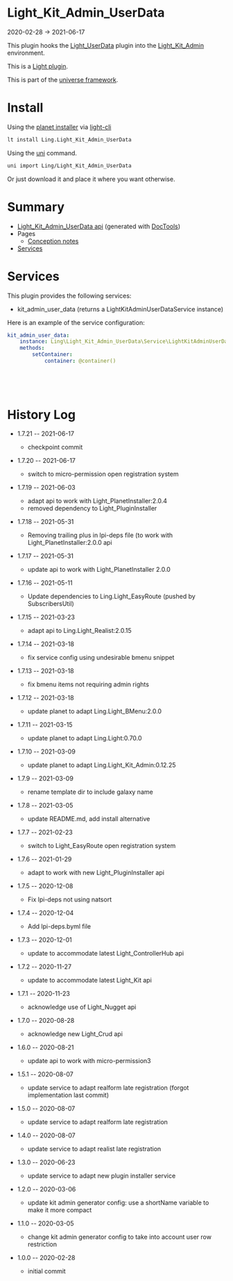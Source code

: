 Light_Kit_Admin_UserData
===========
2020-02-28 -> 2021-06-17



This plugin hooks the [Light_UserData](https://github.com/lingtalfi/Light_UserData) plugin into the [Light_Kit_Admin](https://github.com/lingtalfi/Light_Kit_Admin) environment.


This is a [Light plugin](https://github.com/lingtalfi/Light/blob/master/doc/pages/plugin.md).

This is part of the [universe framework](https://github.com/karayabin/universe-snapshot).


Install
==========
Using the [planet installer](https://github.com/lingtalfi/Light_PlanetInstaller) via [light-cli](https://github.com/lingtalfi/Light_Cli)
```bash
lt install Ling.Light_Kit_Admin_UserData
```

Using the [uni](https://github.com/lingtalfi/universe-naive-importer) command.
```bash
uni import Ling/Light_Kit_Admin_UserData
```

Or just download it and place it where you want otherwise.






Summary
===========
- [Light_Kit_Admin_UserData api](https://github.com/lingtalfi/Light_Kit_Admin_UserData/blob/master/doc/api/Ling/Light_Kit_Admin_UserData.md) (generated with [DocTools](https://github.com/lingtalfi/DocTools))
- Pages
    - [Conception notes](https://github.com/lingtalfi/Light_Kit_Admin_UserData/blob/master/doc/pages/conception-notes.md)
- [Services](#services)



Services
=========


This plugin provides the following services:

- kit_admin_user_data (returns a LightKitAdminUserDataService instance)


Here is an example of the service configuration:

```yaml
kit_admin_user_data: 
    instance: Ling\Light_Kit_Admin_UserData\Service\LightKitAdminUserDataService
    methods: 
        setContainer: 
            container: @container()
                    
        
      
    

```



History Log
=============


- 1.7.21 -- 2021-06-17

    - checkpoint commit
  
- 1.7.20 -- 2021-06-17

    - switch to micro-permission open registration system
  
- 1.7.19 -- 2021-06-03

    - adapt api to work with Light_PlanetInstaller:2.0.4
    - removed dependency to Light_PluginInstaller

- 1.7.18 -- 2021-05-31

    - Removing trailing plus in lpi-deps file (to work with Light_PlanetInstaller:2.0.0 api

- 1.7.17 -- 2021-05-31

    - update api to work with Light_PlanetInstaller 2.0.0

- 1.7.16 -- 2021-05-11

    - Update dependencies to Ling.Light_EasyRoute (pushed by SubscribersUtil)

- 1.7.15 -- 2021-03-23

  - adapt api to Ling.Light_Realist:2.0.15
  
- 1.7.14 -- 2021-03-18

  - fix service config using undesirable bmenu snippet
  
- 1.7.13 -- 2021-03-18

  - fix bmenu items not requiring admin rights

- 1.7.12 -- 2021-03-18

  - update planet to adapt Ling.Light_BMenu:2.0.0
  
- 1.7.11 -- 2021-03-15

    - update planet to adapt Ling.Light:0.70.0

- 1.7.10 -- 2021-03-09

    - update planet to adapt Ling.Light_Kit_Admin:0.12.25
  
- 1.7.9 -- 2021-03-09

    - rename template dir to include galaxy name
  
- 1.7.8 -- 2021-03-05

    - update README.md, add install alternative

- 1.7.7 -- 2021-02-23

    - switch to Light_EasyRoute open registration system
  
- 1.7.6 -- 2021-01-29

    - adapt to work with new Light_PluginInstaller api

- 1.7.5 -- 2020-12-08

    - Fix lpi-deps not using natsort

- 1.7.4 -- 2020-12-04

    - Add lpi-deps.byml file

- 1.7.3 -- 2020-12-01

    - update to accommodate latest Light_ControllerHub api  
    
- 1.7.2 -- 2020-11-27

    - update to accommodate latest Light_Kit api  
    
- 1.7.1 -- 2020-11-23

    - acknowledge use of Light_Nugget api  
    
- 1.7.0 -- 2020-08-28

    - acknowledge new Light_Crud api  
    
- 1.6.0 -- 2020-08-21

    - update api to work with micro-permission3
    
- 1.5.1 -- 2020-08-07

    - update service to adapt realform late registration (forgot implementation last commit)

- 1.5.0 -- 2020-08-07

    - update service to adapt realform late registration
    
- 1.4.0 -- 2020-08-07

    - update service to adapt realist late registration
    
- 1.3.0 -- 2020-06-23

    - update service to adapt new plugin installer service

- 1.2.0 -- 2020-03-06

    - update kit admin generator config: use a shortName variable to make it more compact
    
- 1.1.0 -- 2020-03-05

    - change kit admin generator config to take into account user row restriction
    
- 1.0.0 -- 2020-02-28

    - initial commit